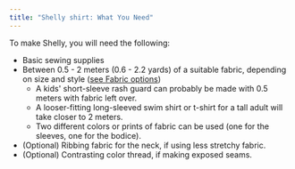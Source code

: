 ```yaml
---
title: "Shelly shirt: What You Need"
---
```


To make Shelly, you will need the following:

- Basic sewing supplies
- Between 0.5 - 2 meters (0.6 - 2.2 yards) of a suitable fabric, depending on size and style ([see Fabric options](/docs/designs/shelly/fabric))
	- A kids' short-sleeve rash guard can probably be made with 0.5 meters with fabric left over.
	- A looser-fitting long-sleeved swim shirt or t-shirt for a tall adult will take closer to 2 meters.
	- Two different colors or prints of fabric can be used (one for the sleeves, one for the bodice).
- (Optional) Ribbing fabric for the neck, if using less stretchy fabric.
- (Optional) Contrasting color thread, if making exposed seams.

